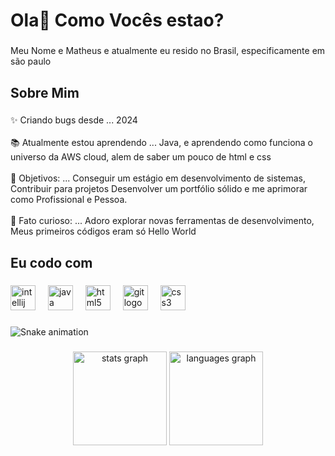 <h1 align="left">Ola👋 Como Vocês estao?</h1>

###

<p align="left">Meu Nome e Matheus e atualmente eu resido no Brasil, especificamente em são paulo</p>

###

<h2 align="left">Sobre Mim</h2>

###

<p align="left">✨ Criando bugs desde ... 2024 <br><br>📚 Atualmente estou aprendendo ... Java, e aprendendo como funciona o universo da AWS cloud, alem de saber um pouco de html e css<br><br>🎯 Objetivos: ... Conseguir um estágio em desenvolvimento de sistemas, Contribuir para projetos  Desenvolver um portfólio sólido e me aprimorar como Profissional e Pessoa.<br><br>🎲 Fato curioso: ... Adoro explorar novas ferramentas de desenvolvimento, Meus primeiros códigos eram só Hello World</p>

###

<h2 align="left">Eu codo com</h2>

###

<div align="left">
  <img src="https://cdn.jsdelivr.net/gh/devicons/devicon/icons/intellij/intellij-original.svg" height="40" alt="intellij logo"  />
  <img width="12" />
  <img src="https://cdn.jsdelivr.net/gh/devicons/devicon/icons/java/java-original.svg" height="40" alt="java logo"  />
  <img width="12" />
  <img src="https://cdn.jsdelivr.net/gh/devicons/devicon/icons/html5/html5-original.svg" height="40" alt="html5 logo"  />
  <img width="12" />
  <img src="https://cdn.jsdelivr.net/gh/devicons/devicon/icons/git/git-original.svg" height="40" alt="git logo"  />
  <img width="12" />
  <img src="https://cdn.jsdelivr.net/gh/devicons/devicon/icons/css3/css3-original.svg" height="40" alt="css3 logo"  />
</div>

###

<img src="https://raw.githubusercontent.com/MatheusBessado/MatheusBessado/output/snake.svg" alt="Snake animation" />

###

<div align="center">
  <img src="https://github-readme-stats.vercel.app/api?username=XXMM22&hide_title=false&hide_rank=false&show_icons=true&include_all_commits=true&count_private=true&disable_animations=false&theme=gruvbox_light&locale=en&hide_border=false&order=1" height="150" alt="stats graph"  />
  <img src="https://github-readme-stats.vercel.app/api/top-langs?username=XXMM22&locale=en&hide_title=false&layout=compact&card_width=320&langs_count=5&theme=gruvbox_light&hide_border=false&order=2" height="150" alt="languages graph"  />
</div>

###
